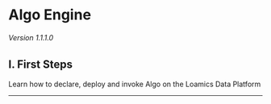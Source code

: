 # Algo Engine

###### Version 1.1.1.0

## I. First Steps

Learn how to declare, deploy and invoke Algo on the Loamics Data Platform

---